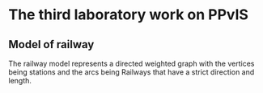 # The third laboratory work on PPvIS
## Model of railway
The railway model represents a directed weighted graph with the vertices being stations and the arcs being Railways that have a strict direction and length.
